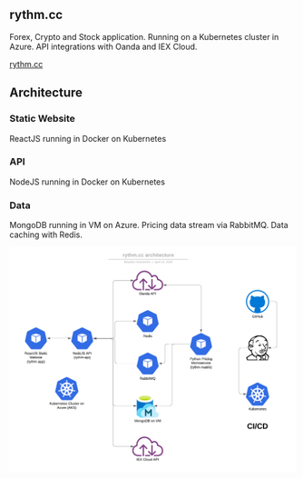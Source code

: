 ## rythm.cc

Forex, Crypto and Stock application. Running on a Kubernetes cluster in Azure. API integrations with Oanda and IEX Cloud.

[rythm.cc](https://app.rythm.cc)

## Architecture

### Static Website

ReactJS running in Docker on Kubernetes

### API

NodeJS running in Docker on Kubernetes

### Data

MongoDB running in VM on Azure. Pricing data stream via RabbitMQ. Data caching with Redis.

![Architecture](https://raw.githubusercontent.com/brandonvio/rythm-matrix/master/arch2.png)
